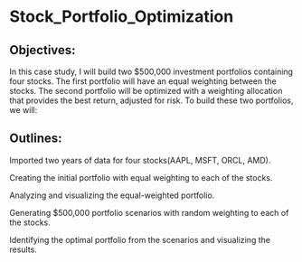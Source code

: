 # Stock_Portfolio_Optimization

## Objectives:
In this case study, I will build two $500,000 investment portfolios containing four stocks. The first portfolio will have an equal weighting between the stocks. The second portfolio will be optimized with a weighting allocation that provides the best return, adjusted for risk. To build these two portfolios, we will:


## Outlines:
Imported two years of data for four stocks(AAPL, MSFT, ORCL, AMD).

Creating the initial portfolio with equal weighting to each of the stocks.

Analyzing and visualizing the equal-weighted portfolio.

Generating $500,000 portfolio scenarios with random weighting to each of the stocks.

Identifying the optimal portfolio from the scenarios and visualizing the results.
